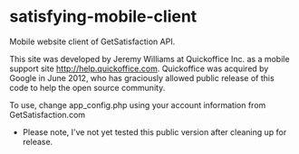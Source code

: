 satisfying-mobile-client
========================

Mobile website client of GetSatisfaction API.

This site was developed by Jeremy Williams at Quickoffice Inc. as a mobile support 
site http://help.quickoffice.com. Quickoffice was acquired by Google in June 2012,
who has graciously allowed public release of this code to help the open source 
community.

To use, change app_config.php using your account information from GetSatisfaction.com

* Please note, I've not yet tested this public version after cleaning up for release.